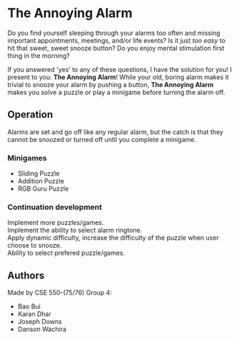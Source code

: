 # The Annoying Alarm

Do you find yourself sleeping through your alarms too often and missing
important appointments, meetings, and/or life events? Is it just *too easy* to
hit that sweet, sweet snooze button? Do you enjoy mental stimulation first thing
in the morning?

If you answered 'yes' to any of these questions, I have the solution for you! I
present to you: **The Annoying Alarm**! While your old, boring alarm makes it
trivial to snooze your alarm by pushing a button, **The Annoying Alarm** makes
you solve a puzzle or play a minigame before turning the alarm off.

## Operation

Alarms are set and go off like any regular alarm, but the catch is that they
cannot be snoozed or turned off until you complete a minigame.

### Minigames
- Sliding Puzzle
- Addition Puzzle
- RGB Guru Puzzle

### Continuation development
Implement more puzzles/games. <br/>
Implement the ability to select alarm ringtone. <br/>
Apply dynamic difficulty, increase the difficulty of the puzzle when user choose to snooze. <br/>
Ability to select prefered puzzle/games. 

## Authors

Made by CSE 550-(75/76) Group 4:

* Bao Bui
* Karan Dhar
* Joseph Downs
* Danson Wachira

